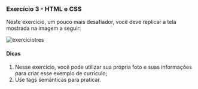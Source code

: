 ### Exercício 3 - HTML e CSS
Neste exercício, um pouco mais desafiador, você deve replicar a tela mostrada na imagem a seguir: 

![exerciciotres](exercicio3.png)

#### Dicas
1. Nesse exercício, você pode utilizar sua própria foto e suas informações para criar esse exemplo de currículo; 
2. Use tags semânticas para praticar.